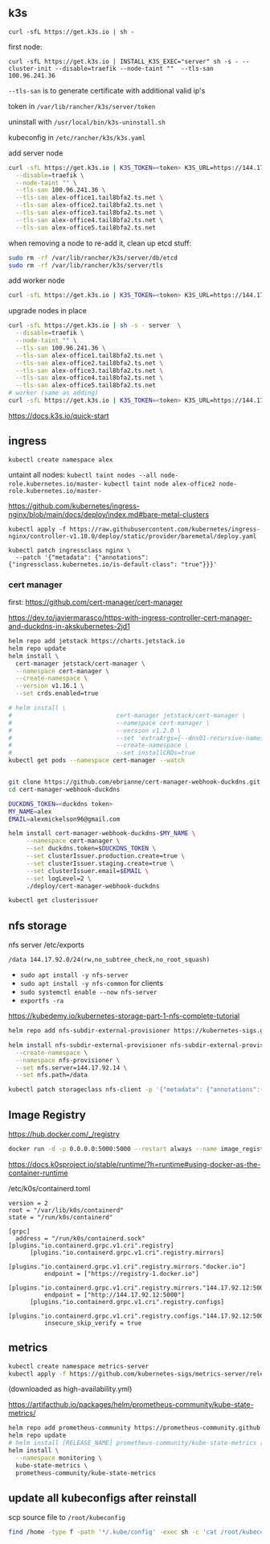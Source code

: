 
## k3s 

`curl -sfL https://get.k3s.io | sh -`


first node:

`curl -sfL https://get.k3s.io | INSTALL_K3S_EXEC="server" sh -s - --cluster-init --disable=traefik --node-taint ""  --tls-san 100.96.241.36`


`--tls-san` is to generate certificate with additional valid ip's

token in `/var/lib/rancher/k3s/server/token`

uninstall with `/usr/local/bin/k3s-uninstall.sh`

kubeconfig in `/etc/rancher/k3s/k3s.yaml`


add server node
```bash
curl -sfL https://get.k3s.io | K3S_TOKEN=<token> K3S_URL=https://144.17.92.11:6443 sh -s - server  \
  --disable=traefik \
  --node-taint "" \
  --tls-san 100.96.241.36 \
  --tls-san alex-office1.tail8bfa2.ts.net \
  --tls-san alex-office2.tail8bfa2.ts.net \
  --tls-san alex-office3.tail8bfa2.ts.net \
  --tls-san alex-office4.tail8bfa2.ts.net \
  --tls-san alex-office5.tail8bfa2.ts.net 
```


when removing a node to re-add it, clean up etcd stuff:
```bash
sudo rm -rf /var/lib/rancher/k3s/server/db/etcd
sudo rm -rf /var/lib/rancher/k3s/server/tls
```


add worker node
```bash
curl -sfL https://get.k3s.io | K3S_TOKEN=<token> K3S_URL=https://144.17.92.11:6443 sh -s - 
```

upgrade nodes in place
```bash
curl -sfL https://get.k3s.io | sh -s - server  \
  --disable=traefik \
  --node-taint "" \
  --tls-san 100.96.241.36 \
  --tls-san alex-office1.tail8bfa2.ts.net \
  --tls-san alex-office2.tail8bfa2.ts.net \
  --tls-san alex-office3.tail8bfa2.ts.net \
  --tls-san alex-office4.tail8bfa2.ts.net \
  --tls-san alex-office5.tail8bfa2.ts.net
# worker (same as adding)
curl -sfL https://get.k3s.io | K3S_TOKEN=<token> K3S_URL=https://144.17.92.11:6443 sh -s - 

```

<https://docs.k3s.io/quick-start>

<!-- k0s has betrayed me -->
<!-- ## install cluster
```bash
k0sctl apply --config k0sctl.yaml
```

get up to date starting config with `k0sctl init`


```bash
sudo k0s install controller --enable-metrics-scraper
``` -->

## ingress

`kubectl create namespace alex`

untaint all nodes: `kubectl taint nodes --all node-role.kubernetes.io/master-`
`kubectl taint node alex-office2 node-role.kubernetes.io/master-`

<https://github.com/kubernetes/ingress-nginx/blob/main/docs/deploy/index.md#bare-metal-clusters>


`kubectl apply -f https://raw.githubusercontent.com/kubernetes/ingress-nginx/controller-v1.10.0/deploy/static/provider/baremetal/deploy.yaml`

```
kubectl patch ingressclass nginx \
  --patch '{"metadata": {"annotations": {"ingressclass.kubernetes.io/is-default-class": "true"}}}'
```

### cert manager

first: <https://github.com/cert-manager/cert-manager>

<https://dev.to/javiermarasco/https-with-ingress-controller-cert-manager-and-duckdns-in-akskubernetes-2jd1>


```bash
helm repo add jetstack https://charts.jetstack.io
helm repo update
helm install \
  cert-manager jetstack/cert-manager \
  --namespace cert-manager \
  --create-namespace \
  --version v1.16.1 \
  --set crds.enabled=true

# helm install \
#                             cert-manager jetstack/cert-manager \
#                             --namespace cert-manager \
#                             --version v1.2.0 \
#                             --set 'extraArgs={--dns01-recursive-nameservers=8.8.8.8:53\,1.1.1.1:53}' \
#                             --create-namespace \
#                             --set installCRDs=true
kubectl get pods --namespace cert-manager --watch


git clone https://github.com/ebrianne/cert-manager-webhook-duckdns.git
cd cert-manager-webhook-duckdns

DUCKDNS_TOKEN=<duckdns token>
MY_NAME=alex
EMAIL=alexmickelson96@gmail.com

helm install cert-manager-webhook-duckdns-$MY_NAME \
     --namespace cert-manager \
     --set duckdns.token=$DUCKDNS_TOKEN \
     --set clusterIssuer.production.create=true \
     --set clusterIssuer.staging.create=true \
     --set clusterIssuer.email=$EMAIL \
     --set logLevel=2 \
     ./deploy/cert-manager-webhook-duckdns

kubectl get clusterissuer
```


## nfs storage

nfs server /etc/exports

```
/data 144.17.92.0/24(rw,no_subtree_check,no_root_squash)
```
- `sudo apt install -y nfs-server`
- `sudo apt install -y nfs-common` for clients
- `sudo systemctl enable --now nfs-server`
- `exportfs -ra`



<https://kubedemy.io/kubernetes-storage-part-1-nfs-complete-tutorial>

```bash
helm repo add nfs-subdir-external-provisioner https://kubernetes-sigs.github.io/nfs-subdir-external-provisioner

helm install nfs-subdir-external-provisioner nfs-subdir-external-provisioner/nfs-subdir-external-provisioner \
  --create-namespace \
  --namespace nfs-provisioner \
  --set nfs.server=144.17.92.14 \
  --set nfs.path=/data

kubectl patch storageclass nfs-client -p '{"metadata": {"annotations":{"storageclass.kubernetes.io/is-default-class":"true"}}}'
```


## Image Registry

https://hub.docker.com/_/registry


<!-- in office 2 -->

```bash
docker run -d -p 0.0.0.0:5000:5000 --restart always --name image_registry registry:2
```

<https://docs.k0sproject.io/stable/runtime/?h=runtime#using-docker-as-the-container-runtime>

/etc/k0s/containerd.toml

```
version = 2
root = "/var/lib/k0s/containerd"
state = "/run/k0s/containerd"

[grpc]
  address = "/run/k0s/containerd.sock"
[plugins."io.containerd.grpc.v1.cri".registry]
      [plugins."io.containerd.grpc.v1.cri".registry.mirrors]
        [plugins."io.containerd.grpc.v1.cri".registry.mirrors."docker.io"]
          endpoint = ["https://registry-1.docker.io"]
        [plugins."io.containerd.grpc.v1.cri".registry.mirrors."144.17.92.12:5000"]
          endpoint = ["http://144.17.92.12:5000"]
      [plugins."io.containerd.grpc.v1.cri".registry.configs]
        [plugins."io.containerd.grpc.v1.cri".registry.configs."144.17.92.12:5000".tls]
          insecure_skip_verify = true

```


## metrics


```bash
kubectl create namespace metrics-server
kubectl apply -f https://github.com/kubernetes-sigs/metrics-server/releases/latest/download/high-availability.yaml
```
(downloaded as high-availability.yml)


https://artifacthub.io/packages/helm/prometheus-community/kube-state-metrics/
```bash
helm repo add prometheus-community https://prometheus-community.github.io/helm-charts
helm repo update
# helm install [RELEASE_NAME] prometheus-community/kube-state-metrics [flags]
helm install \
  --namespace monitoring \
  kube-state-metrics \
  prometheus-community/kube-state-metrics
```
<!-- metrics endpoint: kube-state-metrics.monitoring.svc.cluster.local:8080/metrics -->

## update all kubeconfigs after reinstall

scp source file to `/root/kubeconfig`

```bash
find /home -type f -path '*/.kube/config' -exec sh -c 'cat /root/kubeconfig > "$1"' _ {} \;
```
